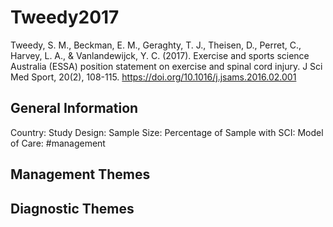 # Tweedy2017
Tweedy, S. M., Beckman, E. M., Geraghty, T. J., Theisen, D., Perret, C., Harvey, L. A., & Vanlandewijck, Y. C. (2017). Exercise and sports science Australia (ESSA) position statement on exercise and spinal cord injury. J Sci Med Sport, 20(2), 108-115. https://doi.org/10.1016/j.jsams.2016.02.001 

## General Information
Country: 
Study Design: 
Sample Size: 
Percentage of Sample with SCI:
Model of Care: #management 

## Management Themes


## Diagnostic Themes
